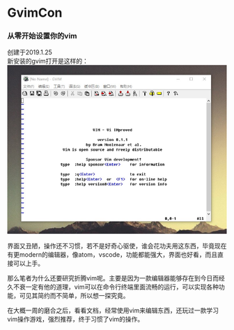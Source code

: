 # GvimCon
### 从零开始设置你的vim
创建于2019.1.25  
新安装的gvim打开是这样的：  
![gvimg](/img/gvimStart.jpg)  

界面又丑陋，操作还不习惯，若不是好奇心驱使，谁会花功夫用这东西，毕竟现在有更modern的编辑器，像atom，vscode，功能都能强大，界面也好看，而且直接可以上手。  

那么笔者为什么还要研究折腾vim呢。主要是因为一款编辑器能够存在到今日而经久不衰一定有他的道理，vim可以在命令行终端里面流畅的运行，可以实现各种功能，可见其简约而不简单，所以想一探究竟。  
 
在大概一周的磨合之后，看看文档，经常使用vim来编辑东西，还玩过一款学习vim操作游戏，强烈推荐，终于习惯了vim的操作。
